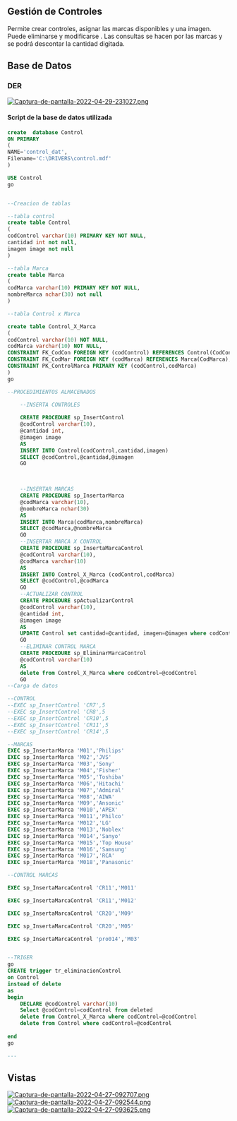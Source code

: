 
## Gestión de Controles
Permite crear  controles, asignar las marcas disponibles y una imagen. Puede eliminarse y modificarse .
Las consultas se hacen por las marcas y se podrá descontar la cantidad digitada.

## Base de Datos
### DER
[![Captura-de-pantalla-2022-04-29-231027.png](https://i.postimg.cc/d074WP8Z/Captura-de-pantalla-2022-04-29-231027.png)](https://postimg.cc/kVmQ4HY7)
#### Script de la base de datos utilizada
```sql
create  database Control
ON PRIMARY
(
NAME='control_dat',
Filename='C:\DRIVERS\control.mdf'
)

USE Control
go


--Creacion de tablas

--tabla control
create table Control
(
codControl varchar(10) PRIMARY KEY NOT NULL,
cantidad int not null,
imagen image not null 
)

--tabla Marca
create table Marca
(
codMarca varchar(10) PRIMARY KEY NOT NULL,
nombreMarca nchar(30) not null
)

--tabla Control x Marca

create table Control_X_Marca
(
codControl varchar(10) NOT NULL,
codMarca varchar(10) NOT NULL,
CONSTRAINT FK_CodCon FOREIGN KEY (codControl) REFERENCES Control(CodControl),
CONSTRAINT FK_CodMar FOREIGN KEY (codMarca) REFERENCES Marca(CodMarca),
CONSTRAINT PK_ControlMarca PRIMARY KEY (codControl,codMarca)
)
go

--PROCEDIMIENTOS ALMACENADOS

	--INSERTA CONTROLES
	
	CREATE PROCEDURE sp_InsertControl
	@codControl varchar(10),
	@cantidad int,
	@imagen image
	AS
	INSERT INTO Control(codControl,cantidad,imagen)
	SELECT @codControl,@cantidad,@imagen
	GO

	

	--INSERTAR MARCAS
	CREATE PROCEDURE sp_InsertarMarca
	@codMarca varchar(10),
	@nombreMarca nchar(30)
	AS
	INSERT INTO Marca(codMarca,nombreMarca)
	SELECT @codMarca,@nombreMarca
	GO
	--INSERTAR MARCA X CONTROL
	CREATE PROCEDURE sp_InsertaMarcaControl
	@codControl varchar(10),
	@codMarca varchar(10)
	AS
	INSERT INTO Control_X_Marca (codControl,codMarca)
    SELECT @codControl,@codMarca
	GO
	--ACTUALIZAR CONTROL
	CREATE PROCEDURE spActualizarControl
	@codControl varchar(10),
	@cantidad int,
	@imagen image
	AS
	UPDATE Control set cantidad=@cantidad, imagen=@imagen where codControl=@codControl
	GO
	--ELIMINAR CONTROL MARCA
	CREATE PROCEDURE sp_EliminarMarcaControl
	@codControl varchar(10)
	AS
	delete from Control_X_Marca where codControl=@codControl
	GO
--Carga de datos

--CONTROL
--EXEC sp_InsertControl 'CR7',5
--EXEC sp_InsertControl 'CR8',5
--EXEC sp_InsertControl 'CR10',5
--EXEC sp_InsertControl 'CR11',5
--EXEC sp_InsertControl 'CR14',5

--MARCAS
EXEC sp_InsertarMarca 'M01','Philips'
EXEC sp_InsertarMarca 'M02','JVS'
EXEC sp_InsertarMarca 'M03','Sony'
EXEC sp_InsertarMarca 'M04','Fisher'
EXEC sp_InsertarMarca 'M05','Toshiba'
EXEC sp_InsertarMarca 'M06','Hitachi'
EXEC sp_InsertarMarca 'M07','Admiral'
EXEC sp_InsertarMarca 'M08','AIWA'
EXEC sp_InsertarMarca 'M09','Ansonic'
EXEC sp_InsertarMarca 'M010','APEX'
EXEC sp_InsertarMarca 'M011','Philco'
EXEC sp_InsertarMarca 'M012','LG'
EXEC sp_InsertarMarca 'M013','Noblex'
EXEC sp_InsertarMarca 'M014','Sanyo'
EXEC sp_InsertarMarca 'M015','Top House'
EXEC sp_InsertarMarca 'M016','Samsung'
EXEC sp_InsertarMarca 'M017','RCA'
EXEC sp_InsertarMarca 'M018','Panasonic'

--CONTROL MARCAS

EXEC sp_InsertaMarcaControl 'CR11','M011'

EXEC sp_InsertaMarcaControl 'CR11','M012'

EXEC sp_InsertaMarcaControl 'CR20','M09'

EXEC sp_InsertaMarcaControl 'CR20','M05'

EXEC sp_InsertaMarcaControl 'pro014','M03'


--TRIGER 
go
CREATE trigger tr_eliminacionControl
on Control
instead of delete
as
begin
	DECLARE @codControl varchar(10)
	Select @codControl=codControl from deleted
	delete from Control_X_Marca where codControl=@codControl 
	delete from Control where codControl=@codControl
   
end
go

---

```
## Vistas

[![Captura-de-pantalla-2022-04-27-092707.png](https://i.postimg.cc/x1S840vW/Captura-de-pantalla-2022-04-27-092707.png)](https://postimg.cc/N5pQyvP4)
[![Captura-de-pantalla-2022-04-27-092544.png](https://i.postimg.cc/FKTKz3M4/Captura-de-pantalla-2022-04-27-092544.png)](https://postimg.cc/DWbhYJfj)
[![Captura-de-pantalla-2022-04-27-093625.png](https://i.postimg.cc/tTfCtyRv/Captura-de-pantalla-2022-04-27-093625.png)](https://postimg.cc/34XTYsv2)
